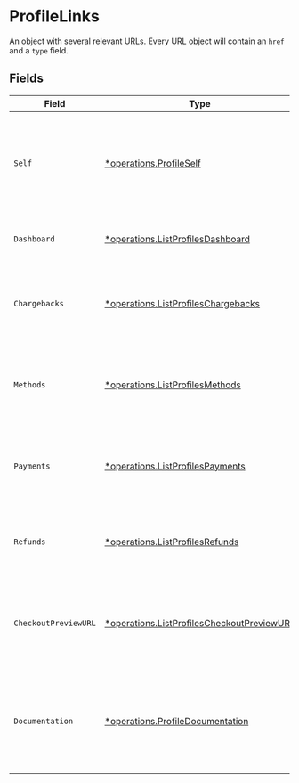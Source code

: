 # ProfileLinks

An object with several relevant URLs. Every URL object will contain an `href` and a `type` field.


## Fields

| Field                                                                                                   | Type                                                                                                    | Required                                                                                                | Description                                                                                             |
| ------------------------------------------------------------------------------------------------------- | ------------------------------------------------------------------------------------------------------- | ------------------------------------------------------------------------------------------------------- | ------------------------------------------------------------------------------------------------------- |
| `Self`                                                                                                  | [*operations.ProfileSelf](../../models/operations/profileself.md)                                       | :heavy_minus_sign:                                                                                      | In v2 endpoints, URLs are commonly represented as objects with an `href` and `type` field.              |
| `Dashboard`                                                                                             | [*operations.ListProfilesDashboard](../../models/operations/listprofilesdashboard.md)                   | :heavy_minus_sign:                                                                                      | Link to the profile in the Mollie dashboard.                                                            |
| `Chargebacks`                                                                                           | [*operations.ListProfilesChargebacks](../../models/operations/listprofileschargebacks.md)               | :heavy_minus_sign:                                                                                      | The API resource URL of the chargebacks that belong to this profile.                                    |
| `Methods`                                                                                               | [*operations.ListProfilesMethods](../../models/operations/listprofilesmethods.md)                       | :heavy_minus_sign:                                                                                      | The API resource URL of the methods that are enabled for this profile.                                  |
| `Payments`                                                                                              | [*operations.ListProfilesPayments](../../models/operations/listprofilespayments.md)                     | :heavy_minus_sign:                                                                                      | The API resource URL of the payments that belong to this profile.                                       |
| `Refunds`                                                                                               | [*operations.ListProfilesRefunds](../../models/operations/listprofilesrefunds.md)                       | :heavy_minus_sign:                                                                                      | The API resource URL of the refunds that belong to this profile.                                        |
| `CheckoutPreviewURL`                                                                                    | [*operations.ListProfilesCheckoutPreviewURL](../../models/operations/listprofilescheckoutpreviewurl.md) | :heavy_minus_sign:                                                                                      | The hosted checkout preview URL. You need to be logged in to access this page.                          |
| `Documentation`                                                                                         | [*operations.ProfileDocumentation](../../models/operations/profiledocumentation.md)                     | :heavy_minus_sign:                                                                                      | In v2 endpoints, URLs are commonly represented as objects with an `href` and `type` field.              |